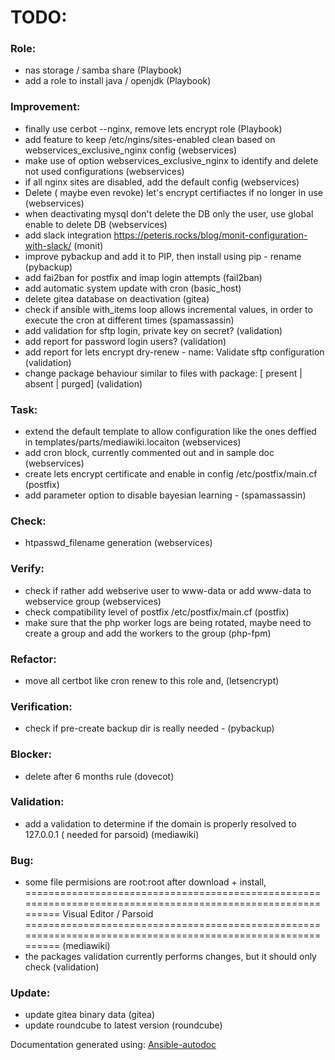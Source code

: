 # TODO:

### Role:
* nas storage / samba share (Playbook)
* add a role to install java / openjdk (Playbook)
### Improvement:
* finally use cerbot --nginx, remove lets encrypt role (Playbook)
* add feature to keep /etc/ngins/sites-enabled clean based on webservices_exclusive_nginx config (webservices)
* make use of option webservices_exclusive_nginx to identify and delete not used configurations (webservices)
* if all nginx sites are disabled, add the default config (webservices)
* Delete ( maybe even revoke) let's encrypt certifiactes if no longer in use (webservices)
* when deactivating mysql don't delete the DB only the user, use global enable to delete DB (webservices)
* add slack integration https://peteris.rocks/blog/monit-configuration-with-slack/ (monit)
* improve pybackup and add it to PIP, then install using pip - rename (pybackup)
* add fai2ban for postfix and imap login attempts (fail2ban)
* add automatic system update with cron (basic_host)
* delete gitea database on deactivation (gitea)
* check if ansible with_items loop allows incremental values, in order to execute the cron at different times (spamassassin)
* add validation for sftp login, private key on secret? (validation)
* add report for password login users? (validation)
* add report for lets encrypt dry-renew - name: Validate sftp configuration (validation)
* change package behaviour similar to files with package: <status> [ present | absent | purged] (validation)
### Task:
* extend the default template to allow configuration like the ones deffied in templates/parts/mediawiki.locaiton (webservices)
* add cron block, currently commented out and in sample doc (webservices)
* create lets encrypt certificate and enable in config /etc/postfix/main.cf (postfix)
* add parameter option to disable bayesian learning -  (spamassassin)
### Check:
* htpasswd_filename generation (webservices)
### Verify:
* check if rather add webserive user to www-data or add www-data to webservice group (webservices)
* check compatibility level of postfix /etc/postfix/main.cf (postfix)
* make sure that the php worker logs are being rotated, maybe need to create a group and add the workers to the group (php-fpm)
### Refactor:
* move all certbot like cron renew to this role and, (letsencrypt)
### Verification:
* check if pre-create backup dir is really needed -  (pybackup)
### Blocker:
* delete after 6 months rule (dovecot)
### Validation:
* add a validation to determine if the domain is properly resolved to 127.0.0.1 ( needed for parsoid) (mediawiki)
### Bug:
* some file permisions are root:root after download + install, ============================================================================================================ Visual Editor / Parsoid ============================================================================================================ (mediawiki)
* the packages validation currently performs changes, but it should only check (validation)
### Update:
* update gitea binary data (gitea)
* update roundcube to latest version (roundcube)

Documentation generated using: [Ansible-autodoc](https://github.com/AndresBott/ansible-autodoc)